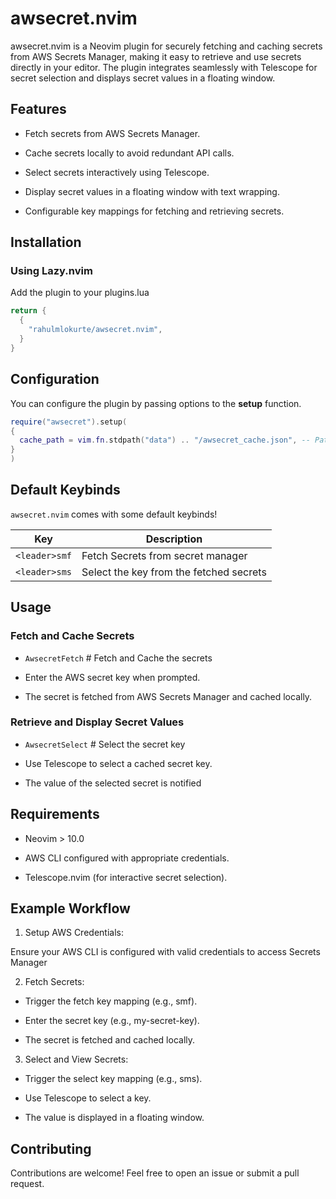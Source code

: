 # awsecret.nvim

awsecret.nvim is a Neovim plugin for securely fetching and caching secrets from AWS Secrets Manager, making it easy to retrieve and use secrets directly in your editor. The plugin integrates seamlessly with Telescope for secret selection and displays secret values in a floating window.

## Features

- Fetch secrets from AWS Secrets Manager.

- Cache secrets locally to avoid redundant API calls.

- Select secrets interactively using Telescope.

- Display secret values in a floating window with text wrapping.

- Configurable key mappings for fetching and retrieving secrets.

## Installation

### Using Lazy.nvim

Add the plugin to your plugins.lua

```lua
return {
  {
    "rahulmlokurte/awsecret.nvim",
  }
}
```

## Configuration

You can configure the plugin by passing options to the **setup** function.

```lua
require("awsecret").setup(
{
  cache_path = vim.fn.stdpath("data") .. "/awsecret_cache.json", -- Path to store cached secrets
}
)
```

## Default Keybinds

`awsecret.nvim` comes with some default keybinds!

| Key         | Description                             |
| ----------- | --------------------------------------- |
| `<leader>smf` | Fetch Secrets from secret manager       |
| `<leader>sms` | Select the key from the fetched secrets |

## Usage

### Fetch and Cache Secrets

- `AwsecretFetch` # Fetch and Cache the secrets

- Enter the AWS secret key when prompted.

- The secret is fetched from AWS Secrets Manager and cached locally.

### Retrieve and Display Secret Values

- `AwsecretSelect` # Select the secret key

- Use Telescope to select a cached secret key.

- The value of the selected secret is notified

## Requirements

- Neovim > 10.0

- AWS CLI configured with appropriate credentials.

- Telescope.nvim (for interactive secret selection).

## Example Workflow

1. Setup AWS Credentials:

Ensure your AWS CLI is configured with valid credentials to access Secrets Manager

2. Fetch Secrets:

- Trigger the fetch key mapping (e.g., <leader>smf).

- Enter the secret key (e.g., my-secret-key).

- The secret is fetched and cached locally.

3. Select and View Secrets:

- Trigger the select key mapping (e.g., <leader>sms).

- Use Telescope to select a key.

- The value is displayed in a floating window.

## Contributing

Contributions are welcome! Feel free to open an issue or submit a pull request.
